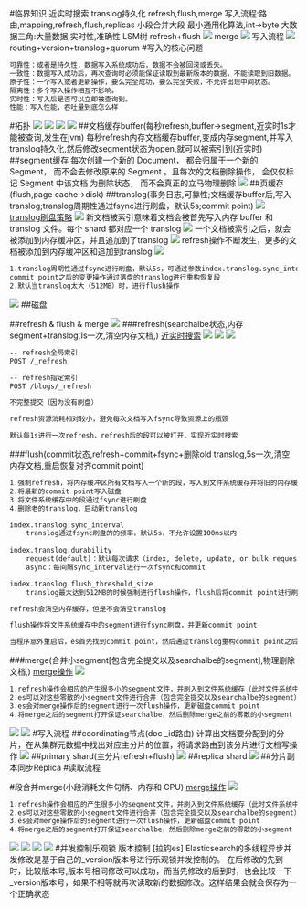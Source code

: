 #临界知识
近实时搜索
translog持久化
refresh,flush,merge
写入流程:路由,mapping,refresh,flush,replicas
小段合并大段
最小通用化算法,int->byte
大数据三角:大量数据,实时性,准确性
LSM树
refresh+flush
![](.z_es_02_es_02_读写过程_乐观锁_段合并_刷盘机制_images/340492ea.png)
merge
![](.z_es_02_es_02_读写过程_乐观锁_段合并_刷盘机制_images/a0bd4b05.png)
写入流程
![](.z_es_02_es_02_读写过程_乐观锁_段合并_刷盘机制_images/0a6642a3.png)
routing+version+translog+quorum
#写入的核心问题
```asp
可靠性：或者是持久性，数据写入系统成功后，数据不会被回滚或丢失。
一致性：数据写入成功后，再次查询时必须能保证读取到最新版本的数据，不能读取到旧数据。
原子性：一个写入或者更新操作，要么完全成功，要么完全失败，不允许出现中间状态。
隔离性：多个写入操作相互不影响。
实时性：写入后是否可以立即被查询到。
性能：写入性能，吞吐量到底怎么样
```

#拓扑
![](.z_es_02_es_02_读写过程_乐观锁_段合并_刷盘机制_images/2dc02b8f.png)
![](.z_es_02_es_02_读写过程_乐观锁_段合并_刷盘机制_images/c3f30f23.png)
![](.z_es_02_es_02_读写过程_乐观锁_段合并_刷盘机制_images/f7c13665.png)
![](.z_es_02_es_02_读写过程_乐观锁_段合并_刷盘机制_images/6700c27e.png)
##文档缓存buffer(每秒refresh,buffer->segment,近实时1s才能被查询,发生在jvm)
每秒refresh内存文档缓存buffer,变成内存segment,并写入translog持久化,然后修改segment状态为open,就可以被索引到(近实时)
##segment缓存
每次创建一个新的 Document， 都会归属于一个新的 Segment， 而不会去修改原来的 Segment 。且每次的文档删除操作，
会仅仅标记 Segment 中该文档 为删除状态， 而不会真正的立马物理删除
![](.z_es_02_es_02_读写过程_乐观锁_段合并_刷盘机制_images/84a3a068.png)
##页缓存(flush,page cache->disk)
##translog(事务日志,可靠性;文档缓存buffer后,写入translog;translog周期性通过fsync进行刷盘，默认5s;commit point)
![](.z_es_02_es_02_读写过程_乐观锁_段合并_刷盘机制_images/5fddcdb5.png)
[translog刷盘策略](https://www.elastic.co/guide/cn/elasticsearch/guide/current/translog.html)
![](.z_es_02_es_02_读写过程_乐观锁_段合并_刷盘机制_images/b875b31c.png)
新文档被索引意味着文档会被首先写入内存 buffer 和 translog 文件。每个 shard 都对应一个 translog
![](.z_es_02_es_02_读写过程_乐观锁_段合并_刷盘机制_images/425e10d2.png)
一个文档被索引之后，就会被添加到内存缓冲区，并且追加到了translog
![](.z_es_02_es_02_读写过程_乐观锁_段合并_刷盘机制_images/e36c2c2d.png)
refresh操作不断发生，更多的文档被添加到内存缓冲区和追加到translog
![](.z_es_02_es_02_读写过程_乐观锁_段合并_刷盘机制_images/28bfe842.png)
```asp
1.translog周期性通过fsync进行刷盘，默认5s，可通过参数index.translog.sync_interval、index.translog.durability控制，保证应用重启后先确认最后记录的commit point，
commit point之后的变更操作通过落盘的translog进行重构恢复段
2.默认当translog太大（512MB）时，进行flush操作
```
![](.z_es_02_es_02_读写过程_乐观锁_段合并_刷盘机制_images/17841578.png)
##磁盘

##refresh & flush & merge
![](.z_es_02_es_02_读写过程_乐观锁_段合并_刷盘机制_images/767e2b2b.png)
[](https://www.cxyzjd.com/article/weixin_37692493/108182161#refresh_2)
###refresh(searchalbe状态,内存segment+translog,1s一次,清空内存文档,)
[近实时搜索](https://www.elastic.co/guide/cn/elasticsearch/guide/current/near-real-time.html)
![](.z_es_02_es_02_读写过程_乐观锁_段合并_刷盘机制_images/53b1c975.png)
![](.z_es_02_es_02_读写过程_乐观锁_段合并_刷盘机制_images/7edae074.png)
![](.z_es_02_es_02_读写过程_乐观锁_段合并_刷盘机制_images/15cce988.png)
```asp
-- refresh全局索引
POST /_refresh 

-- refresh指定索引
POST /blogs/_refresh

不完整提交（因为没有刷盘）

refresh资源消耗相对较小，避免每次文档写入fsync导致资源上的瓶颈

默认每1s进行一次refresh，refresh后的段可以被打开，实现近实时搜索
```
###flush(commit状态,refresh+commit+fsync+删除old translog,5s一次,清空内存文档,重启恢复对齐commit point)
```asp
1.强制refresh，将内存缓冲区所有文档写入一个新的段，写入到文件系统缓存并将旧的内存缓冲区被清空（refresh）
2.将最新的commit point写入磁盘
3.将文件系统缓存中的段通过fsync进行刷盘
4.删除老的translog，启动新translog
```
```asp
index.translog.sync_interval
    translog通过fsync刷盘的的频率，默认5s，不允许设置100ms以内
    
index.translog.durability
    request(default)：默认每次请求（index, delete, update, or bulk request）后都进行fsync和commit
    async：每间隔sync_interval进行一次fsync和commit

index.translog.flush_threshold_size
    translog最大达到512MB的时候强制进行flush操作，flush后将commit point进行刷盘，保证数据安全
```
```asp
refresh会清空内存缓存，但是不会清空translog

flush操作将文件系统缓存中的segment进行fsync刷盘，并更新commit point

当程序意外重启后，es首先找到commit point，然后通过translog重构commit point之后的segment
```
###merge(合并小segment[包含完全提交以及searchalbe的segment],物理删除文档,)
[merge操作](https://www.elastic.co/guide/cn/elasticsearch/guide/current/merge-process.html)
![](.z_es_02_es_02_读写过程_乐观锁_段合并_刷盘机制_images/d51fab38.png)
```asp
1.refresh操作会相应的产生很多小的segment文件，并刷入到文件系统缓存（此时文件系统中既有已经完全commit的segment也有不完全提交仅searchable的segment）
2.es可以对这些零散的小segment文件进行合并（包含完全提交以及searchalbe的segment）
3.es会对merge操作后的segment进行一次flush操作，更新磁盘commit point
4.将merge之后的segment打开保证searchalbe，然后删除merge之前的零散的小segment
```
![](.z_es_02_es_02_读写过程_乐观锁_段合并_刷盘机制_images/5b6e45d3.png)
![](.z_es_02_es_02_读写过程_乐观锁_段合并_刷盘机制_images/1ff71d0d.png)
#写入流程
[](https://elasticsearch.cn/article/13533)
##coordinating节点(doc _id路由)
计算出文档要分配到的分片，在从集群元数据中找出对应主分片的位置，将请求路由到该分片进行文档写操作
![](.z_es_02_es_02_读写过程_乐观锁_段合并_刷盘机制_images/34071a16.png)
##primary shard(主分片refresh+flush)
![](.z_es_02_es_02_读写过程_乐观锁_段合并_刷盘机制_images/1ec7c9bc.png)
##replica shard
![](.z_es_02_es_02_读写过程_乐观锁_段合并_刷盘机制_images/bddaf25a.png)
##分片副本同步Replica
#读取流程

#段合并merge(小段消耗文件句柄、内存和 CPU)
[merge操作](https://www.elastic.co/guide/cn/elasticsearch/guide/current/merge-process.html)
![](.z_es_02_es_02_读写过程_乐观锁_段合并_刷盘机制_images/d51fab38.png)
```asp
1.refresh操作会相应的产生很多小的segment文件，并刷入到文件系统缓存（此时文件系统中既有已经完全commit的segment也有不完全提交仅searchable的segment）
2.es可以对这些零散的小segment文件进行合并（包含完全提交以及searchalbe的segment）
3.es会对merge操作后的segment进行一次flush操作，更新磁盘commit point
4.将merge之后的segment打开保证searchalbe，然后删除merge之前的零散的小segment
```
![](.z_es_02_es_02_读写过程_乐观锁_段合并_刷盘机制_images/5b6e45d3.png)
![](.z_es_02_es_02_读写过程_乐观锁_段合并_刷盘机制_images/1ff71d0d.png)
![](.z_es_02_es_02_读写过程_乐观锁_段合并_刷盘机制_images/ddc40868.png)
![](.z_es_02_es_02_读写过程_乐观锁_段合并_刷盘机制_images/38b0dea8.png)
#并发控制乐观锁
版本控制
[拉钩es]
Elasticsearch的多线程异步并发修改是基于自己的_version版本号进行乐观锁并发控制的。 在后修改的先到时，比较版本号,版本号相同修改可以成功，而当先修改的后到时，也会比较一下
_version版本号，如果不相等就再次读取新的数据修改。这样结果会就会保存为一个正确状态
